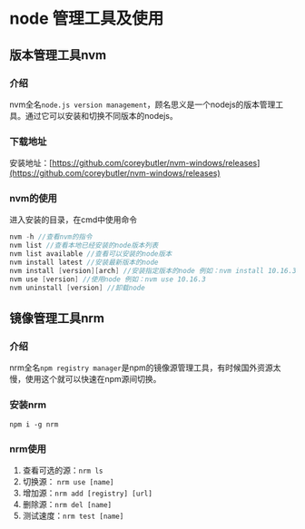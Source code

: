# node 管理工具及使用

## 版本管理工具nvm

### 介绍

nvm全名`node.js version management`，顾名思义是一个nodejs的版本管理工具。通过它可以安装和切换不同版本的nodejs。

### 下载地址

安装地址：[https://github.com/coreybutler/nvm-windows/releases](https://github.com/coreybutler/nvm-windows/releases)

### nvm的使用

进入安装的目录，在cmd中使用命令

```c
nvm -h //查看nvm的指令
nvm list //查看本地已经安装的node版本列表
nvm list available //查看可以安装的node版本
nvm install latest //安装最新版本的node
nvm install [version][arch] //安装指定版本的node 例如：nvm install 10.16.3 安装node v10.16.3 arch表示电脑的位数 如果电脑需要安装32位的， 则运行：nvm install 10.16.3 32
nvm use [version] //使用node 例如：nvm use 10.16.3
nvm uninstall [version] //卸载node
```

## 镜像管理工具nrm

### 介绍

nrm全名`npm registry manager`是npm的镜像源管理工具，有时候国外资源太慢，使用这个就可以快速在npm源间切换。

### 安装nrm

`npm i -g nrm`

### nrm使用

1. 查看可选的源：`nrm ls`
2. 切换源： `nrm use [name]`
3. 增加源：`nrm add [registry] [url]`
4. 删除源：`nrm del [name]`
5. 测试速度：`nrm test [name]`